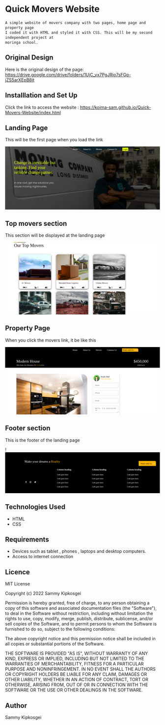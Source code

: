 # Quick Movers Website
    A simple website of movers company with two pages, home page and property page 
    I coded it with HTML and styled it with CSS. This will be my second independent project at 
    moringa school.
  
  ## Original Design 
  Here is the original design of the page: https://drive.google.com/drive/folders/1UjC_vx7PgJRio7sFGp-jZS5arXEpB8jt
  
  
   ## Installlation and Set Up
   Click the link to access the website : https://koima-sam.github.io/Quick-Movers-Website/index.html
   
   
   ## Landing Page
   This will be the first page when you load the link

   ![](https://github.com/Koima-Sam/Quick-Movers-Website/blob/main/Assets/Images/home.png)
   
   ## Top movers section
   This section will be displayed at the landing  page

  ![](https://github.com/Koima-Sam/Quick-Movers-Website/blob/main/Assets/Images/movers.png)
   ## Property Page 
   When you click the movers link, it be like this

   ![](https://github.com/Koima-Sam/Quick-Movers-Website/blob/main/Assets/Images/movers-home.png)
   ## Footer section
   This is the footer of the landing page
   
   !![](https://github.com/Koima-Sam/Quick-Movers-Website/blob/main/Assets/Images/footer.png)

   ## Technologies Used
   <ul>
  <li>HTML</li>
  <li>CSS</li>
 </ul>
   
   
   ## Requirements
   <ul>
  <li>Devices such as tablet , phones , laptops and desktop computers.</li>
  <li>Access to internet connection</li>
 </ul>

 ## Licence

MIT License

Copyright (c) 2022 Sammy Kipkosgei

Permission is hereby granted, free of charge, to any person obtaining a copy
of this software and associated documentation files (the "Software"), to deal
in the Software without restriction, including without limitation the rights
to use, copy, modify, merge, publish, distribute, sublicense, and/or sell
copies of the Software, and to permit persons to whom the Software is
furnished to do so, subject to the following conditions:

The above copyright notice and this permission notice shall be included in all
copies or substantial portions of the Software.

THE SOFTWARE IS PROVIDED "AS IS", WITHOUT WARRANTY OF ANY KIND, EXPRESS OR
IMPLIED, INCLUDING BUT NOT LIMITED TO THE WARRANTIES OF MERCHANTABILITY,
FITNESS FOR A PARTICULAR PURPOSE AND NONINFRINGEMENT. IN NO EVENT SHALL THE
AUTHORS OR COPYRIGHT HOLDERS BE LIABLE FOR ANY CLAIM, DAMAGES OR OTHER
LIABILITY, WHETHER IN AN ACTION OF CONTRACT, TORT OR OTHERWISE, ARISING FROM,
OUT OF OR IN CONNECTION WITH THE SOFTWARE OR THE USE OR OTHER DEALINGS IN THE
SOFTWARE.
 
   ## Author
  <a  href="https://koima-sam.github.io/Quick-Movers-Website/index.html" style="text-decoration:none;">Sammy Kipkosgei</a>
